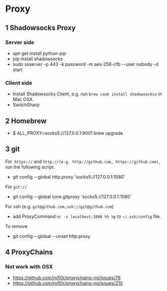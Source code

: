 # Proxy

## 1 Shadowsocks Proxy

### Server side

- apt-get install python-pip
- pip install shadowsocks
- sudo ssserver -p 443 -k password -m aes-256-cfb --user nobody -d start

### Client side

- Install Shadowsocks Client, e.g. run `brew cask install shadowsocksx` in Mac OSX.
- SwitchSharp

## 2 Homebrew

- $ ALL_PROXY=socks5://127.0.0.1:9001 brew upgrade

## 3 git

For` https://` and `http://(e.g. http://github.com, https://github.com)`, run the following script.

- git config --global http.proxy 'socks5://127.0.0.1:1080'

For `git://`

- git config --global core.gitproxy 'socks5://127.0.0.1:1080'

For ssh (e.g. `git@github.com,ssh://git@github.com`)

- add ProxyCommand `nc -x localhost:1080 %h %p` to `~/.ssh/config` file.

To remove

- git config --global --unset http.proxy

## 4 ProxyChains

### Not work with OSX

- https://github.com/rofl0r/proxychains-ng/issues/78
- https://github.com/rofl0r/proxychains-ng/issues/210
